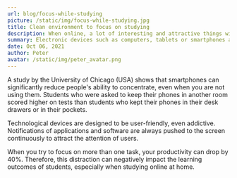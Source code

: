 ```yaml
---
url: blog/focus-while-studying
picture: /static/img/focus-while-studying.jpg
title: Clean environment to focus on studying
description: When online, a lot of interesting and attractive things will make children lose focus. Create a whitelist of only websites and apps dedicated to learning.
summary: Electronic devices such as computers, tablets or smartphones are useful tools to help students learn online at home during the COVID-19 pandemic. However, young people are easily distracted by the attractiveness of these devices. In particular, owning too many electronic devices within reach can reduce children's learning and working performance.
date: Oct 06, 2021
author: Peter
avatar: /static/img/peter_avatar.png
---
```

A study by the University of Chicago (USA) shows that smartphones can significantly reduce people's ability to concentrate, even when you are not using them. Students who were asked to keep their phones in another room scored higher on tests than students who kept their phones in their desk drawers or in their pockets.

Technological devices are designed to be user-friendly, even addictive. Notifications of applications and software are always pushed to the screen continuously to attract the attention of users.

When you try to focus on more than one task, your productivity can drop by 40%. Therefore, this distraction can negatively impact the learning outcomes of students, especially when studying online at home.